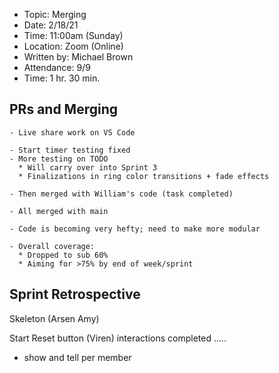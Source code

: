 - Topic: Merging
- Date: 2/18/21
- Time: 11:00am (Sunday)
- Location: Zoom (Online)
- Written by: Michael Brown
- Attendance: 9/9
- Time: 1 hr. 30 min.


## PRs and Merging
```
- Live share work on VS Code

- Start timer testing fixed
- More testing on TODO
  * Will carry over into Sprint 3
  * Finalizations in ring color transitions + fade effects

- Then merged with William's code (task completed)

- All merged with main

- Code is becoming very hefty; need to make more modular

- Overall coverage:
  * Dropped to sub 60%
  * Aiming for >75% by end of week/sprint
```

## Sprint Retrospective


Skeleton (Arsen Amy)

Start Reset button (Viren)
interactions completed
.....


- show and tell per member
